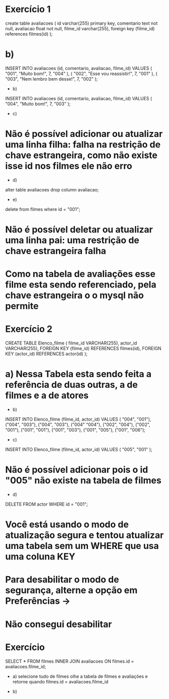 
# Exercício 1

create table avaliacoes (
  id varchar(255) primary key,
  comentario text not null,
  avaliacao float not null,
  filme_id varchar(255),
    foreign key (filme_id) references filmes(id)
);

# b)

INSERT INTO avaliacoes (id, comentario, avaliacao, filme_id)
VALUES (
 "001",
    "Muito bom!",
    7,
 "004"
),
(
 "002",
    "Esse vou reassistir!",
    7,
 "001"
),
(
 "003",
    "Nem lembro bem desse!",
    7,
 "002"
);

- b)

INSERT INTO avaliacoes (id, comentario, avaliacao, filme_id)
VALUES (
 "004",
    "Muito bom!",
    7,
 "003"
);

- c)

# Não é possível adicionar ou atualizar uma linha filha: falha na restrição de chave estrangeira, como não existe isse id nos filmes ele não erro

- d)

alter table avaliacoes drop column avaliacao;

- e)

delete from filmes where id = "001";

# Não é possível deletar ou atualizar uma linha pai: uma restrição de chave estrangeira falha

# Como na tabela de avaliações esse filme esta sendo referenciado, pela chave estrangeira o o mysql não permite

# Exercício 2

CREATE TABLE Elenco_filme (
 filme_id VARCHAR(255),
 actor_id VARCHAR(255),
    FOREIGN KEY (filme_id) REFERENCES filmes(id),
    FOREIGN KEY (actor_id) REFERENCES actor(id)
);

# a) Nessa Tabela esta sendo feita a referência de duas outras, a de filmes e a de atores

- b)

INSERT INTO Elenco_filme (filme_id, actor_id)
VALUES (
"004", "001"),
("004", "003"),
("004", "003"),
("004" "004"),
("002", "004"),
("002", "001"),
("001", "001"),
("001", "003"),
("001", "005"),
("001", "006");

- c)

INSERT INTO Elenco_filme (filme_id, actor_id)
VALUES (
"005", "001"
);

# Não é possível adicionar pois o id "005" não existe na tabela de filmes

- d)

 DELETE FROM actor WHERE id = "001";

# Você está usando o modo de atualização segura e tentou atualizar uma tabela sem um WHERE que usa uma coluna KEY

# Para desabilitar o modo de segurança, alterne a opção em Preferências ->

# Não consegui desabilitar

# Exercício

 SELECT * FROM filmes INNER JOIN avaliacoes ON filmes.id = avaliacoes.filme_id;

- a) selecione tudo de filmes olhe a tabela de filmes e avaliações e retorne quando filmes.id = avaliacoes.filme_id

- b)
